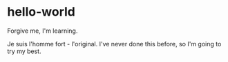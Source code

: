 # hello-world
Forgive me, I'm learning.

Je suis l'homme fort - l'original.
I've never done this before, so I'm going to try my best.

